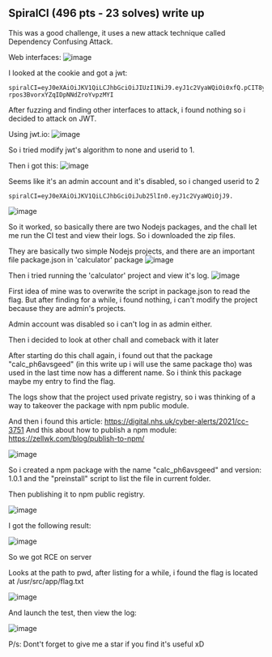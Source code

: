 ## SpiralCI (496 pts - 23 solves) write up

This was a good challenge, it uses a new attack technique called Dependency Confusing Attack.

Web interfaces: 
![image](https://user-images.githubusercontent.com/50044415/133912581-9e01e1c9-9d1e-49f2-b829-d049e3115995.png)

I looked at the cookie and got a jwt:
```
spiralCI=eyJ0eXAiOiJKV1QiLCJhbGciOiJIUzI1NiJ9.eyJ1c2VyaWQiOi0xfQ.pCIT8y2m4E3nC-rpos3BvorxYZqIDpNNdZroYvpzMYI
```
After fuzzing and finding other interfaces to attack, i found nothing so i decided to attack on JWT.

Using jwt.io:
![image](https://user-images.githubusercontent.com/50044415/133912610-cf675816-0e1e-4699-b007-f0672c88cde7.png)

So i tried modify jwt's algorithm to none and userid to 1.

Then i got this:
![image](https://user-images.githubusercontent.com/50044415/133912632-14686032-ce4a-47ad-8ad6-1f049b53a587.png)

Seems like it's an admin account and it's disabled, so i changed userid to 2
```
spiralCI=eyJ0eXAiOiJKV1QiLCJhbGciOiJub25lIn0.eyJ1c2VyaWQiOjJ9.
```
![image](https://user-images.githubusercontent.com/50044415/133912649-1f0d1195-a715-40ee-befd-bfcdeabb7c4d.png)

So it worked, so basically there are two Nodejs packages, and the chall let me run the CI test and view their logs. So i downloaded the zip files.

They are basically two simple Nodejs projects, and there are an important file package.json in 'calculator' package
![image](https://user-images.githubusercontent.com/50044415/133912690-6ecfc641-2304-4ede-a1ac-e3f4c436d65d.png)

Then i tried running the 'calculator' project and view it's log.
![image](https://user-images.githubusercontent.com/50044415/133912697-6f3b0015-d872-4451-b5de-c5d798c9f950.png)

First idea of mine was to overwrite the script in package.json to read the flag. But after finding for a while, i found nothing, i can't modify the project because they are admin's projects.

Admin account was disabled so i can't log in as admin either.

Then i decided to look at other chall and comeback with it later

After starting do this chall again, i found out that the package "calc_ph6avsgeed" (in this write up i will use the same package tho) was used in the last time now has a different name. So i think this package maybe my entry to find the flag.

The logs show that the project used private registry, so i was thinking of a way to takeover the package with npm public module.

And then i found this article: https://digital.nhs.uk/cyber-alerts/2021/cc-3751
And this about how to publish a npm module: https://zellwk.com/blog/publish-to-npm/

![image](https://user-images.githubusercontent.com/50044415/133912753-e24f55f7-298e-4376-a9d8-2423b307522c.png)

So i created a npm package with the name "calc_ph6avsgeed" and version: 1.0.1 and the "preinstall" script to list the file in current folder.

Then publishing it to npm public registry.

![image](https://user-images.githubusercontent.com/50044415/133912783-0e5f3719-c32a-43e3-88b1-99e7a57b4b9a.png)

I got the following result:

![image](https://user-images.githubusercontent.com/50044415/133912795-625e0289-58b4-4618-aca4-7e66c4ba6fcc.png)

So we got RCE on server

Looks at the path to pwd, after listing for a while, i found the flag is located at /usr/src/app/flag.txt

![image](https://user-images.githubusercontent.com/50044415/133912813-84757510-1b98-431d-bf29-71c167b186bd.png)

And launch the test, then view the log:

![image](https://user-images.githubusercontent.com/50044415/133912843-0b88fc3a-02b4-423d-b66e-a0840326661e.png)


P/s: Dont't forget to give me a star if you find it's useful xD










